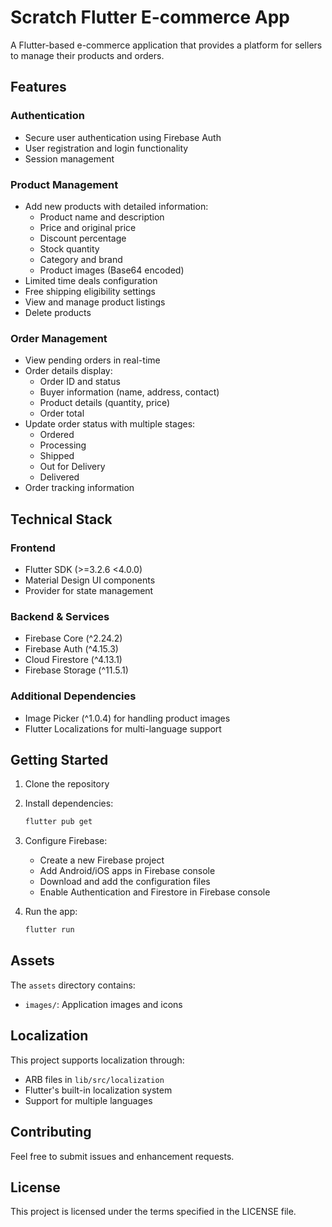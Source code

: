 # Scratch Flutter E-commerce App

A Flutter-based e-commerce application that provides a platform for sellers to manage their products and orders.

## Features

### Authentication
- Secure user authentication using Firebase Auth
- User registration and login functionality
- Session management

### Product Management
- Add new products with detailed information:
  - Product name and description
  - Price and original price
  - Discount percentage
  - Stock quantity
  - Category and brand
  - Product images (Base64 encoded)
- Limited time deals configuration
- Free shipping eligibility settings
- View and manage product listings
- Delete products

### Order Management
- View pending orders in real-time
- Order details display:
  - Order ID and status
  - Buyer information (name, address, contact)
  - Product details (quantity, price)
  - Order total
- Update order status with multiple stages:
  - Ordered
  - Processing
  - Shipped
  - Out for Delivery
  - Delivered
- Order tracking information

## Technical Stack

### Frontend
- Flutter SDK (>=3.2.6 <4.0.0)
- Material Design UI components
- Provider for state management

### Backend & Services
- Firebase Core (^2.24.2)
- Firebase Auth (^4.15.3)
- Cloud Firestore (^4.13.1)
- Firebase Storage (^11.5.1)

### Additional Dependencies
- Image Picker (^1.0.4) for handling product images
- Flutter Localizations for multi-language support

## Getting Started

1. Clone the repository
2. Install dependencies:
   ```bash
   flutter pub get
   ```
3. Configure Firebase:
   - Create a new Firebase project
   - Add Android/iOS apps in Firebase console
   - Download and add the configuration files
   - Enable Authentication and Firestore in Firebase console

4. Run the app:
   ```bash
   flutter run
   ```

## Assets

The `assets` directory contains:
- `images/`: Application images and icons

## Localization

This project supports localization through:
- ARB files in `lib/src/localization`
- Flutter's built-in localization system
- Support for multiple languages

## Contributing

Feel free to submit issues and enhancement requests.

## License

This project is licensed under the terms specified in the LICENSE file.